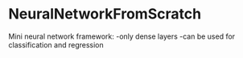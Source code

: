 # NeuralNetworkFromScratch
Mini neural network framework:
-only dense layers
-can be used for classification and regression
